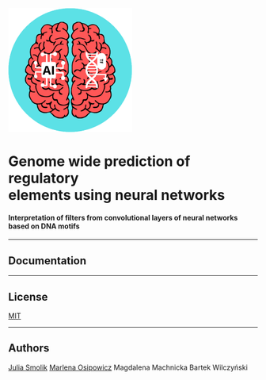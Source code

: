 <img src="./logo.png" width="250" height="250">

# Genome wide prediction of regulatory <br> elements using neural networks
#### Interpretation of filters from convolutional layers of neural networks based on DNA motifs

---------------------------------------------------------------------------------------------------
## Documentation

---------------------------------------------------------------------------------------------------
## License
[MIT](https://choosealicense.com/licenses/mit/)

---------------------------------------------------------------------------------------------------
## Authors
[Julia Smolik](https://github.com/juliasmolik)
[Marlena Osipowicz](https://github.com/marnifora)
Magdalena Machnicka
Bartek Wilczyński
